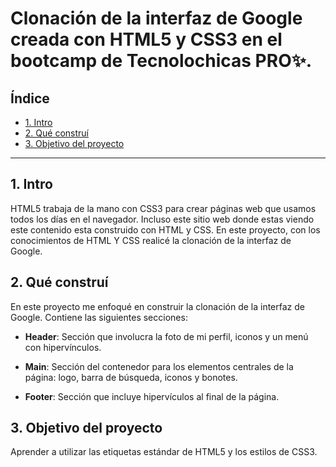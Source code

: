 # Clonación de la interfaz de Google creada con HTML5 y CSS3 en el bootcamp de Tecnolochicas PRO✨.

## Índice
* [1. Intro](https://github.com/Angeles-Paulin/clonInterfazGoogle/blob/main/README.md#1-intro)
* [2. Qué construí](https://github.com/Angeles-Paulin/clonInterfazGoogle/blob/main/README.md#2-qu%C3%A9-constru%C3%AD)
* [3. Objetivo del proyecto](https://github.com/Angeles-Paulin/clonInterfazGoogle/blob/main/README.md#3-objetivo-del-proyecto)

****

## 1. Intro
HTML5 trabaja de la mano con CSS3 para crear páginas web que usamos todos los días en el navegador. Incluso este sitio web donde estas viendo este contenido esta construido con HTML y CSS.
En este proyecto, con los conocimientos de HTML Y CSS realicé la clonación de la interfaz de Google.

## 2. Qué construí
En este proyecto me enfoqué en construir la clonación de la interfaz de Google.
Contiene las siguientes secciones:

* **Header**: Sección que involucra la foto de mi perfil, iconos y un menú con hipervínculos.

* **Main**: Sección del contenedor para los elementos centrales de la página: logo, barra de búsqueda, iconos y bonotes.

* **Footer**: Sección que incluye hipervículos al final de la página.

## 3. Objetivo del proyecto
Aprender a utilizar las etiquetas estándar de HTML5 y los estilos de CSS3.



